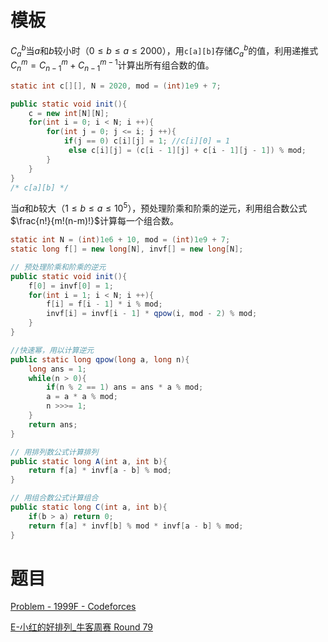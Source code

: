 # 模板

$C_a^b$当$a$和$b$较小时（$0\le b\le a\le2000$），用`c[a][b]`存储$C_a^b$的值，利用递推式$C^m_n=C^m_{n−1}+C^{m−1}_{n−1}$计算出所有组合数的值。

```java
static int c[][], N = 2020, mod = (int)1e9 + 7;

public static void init(){
    c = new int[N][N];
    for(int i = 0; i < N; i ++){
        for(int j = 0; j <= i; j ++){
            if(j == 0) c[i][j] = 1; //c[i][0] = 1
             else c[i][j] = (c[i - 1][j] + c[i - 1][j - 1]) % mod;
        }
    }
}
/* c[a][b] */
```



当$a$和$b$较大（$1\le b\le a\le10^5$），预处理阶乘和阶乘的逆元，利用组合数公式$\frac{n!}{m!(n-m)!}$计算每一个组合数。

```java
static int N = (int)1e6 + 10, mod = (int)1e9 + 7;
static long f[] = new long[N], invf[] = new long[N];

// 预处理阶乘和阶乘的逆元
public static void init(){
    f[0] = invf[0] = 1;
    for(int i = 1; i < N; i ++){
        f[i] = f[i - 1] * i % mod;
        invf[i] = invf[i - 1] * qpow(i, mod - 2) % mod;
    }
}

//快速幂，用以计算逆元
public static long qpow(long a, long n){
    long ans = 1;
    while(n > 0){
        if(n % 2 == 1) ans = ans * a % mod;
        a = a * a % mod;
        n >>>= 1;
    }
    return ans;
}

// 用排列数公式计算排列 
public static long A(int a, int b){
    return f[a] * invf[a - b] % mod;
}

// 用组合数公式计算组合
public static long C(int a, int b){
    if(b > a) return 0;
    return f[a] * invf[b] % mod * invf[a - b] % mod;
}
```



# 题目

[Problem - 1999F - Codeforces](https://codeforces.com/problemset/problem/1999/F)

[E-小红的好排列_牛客周赛 Round 79](https://ac.nowcoder.com/acm/contest/100902/E)